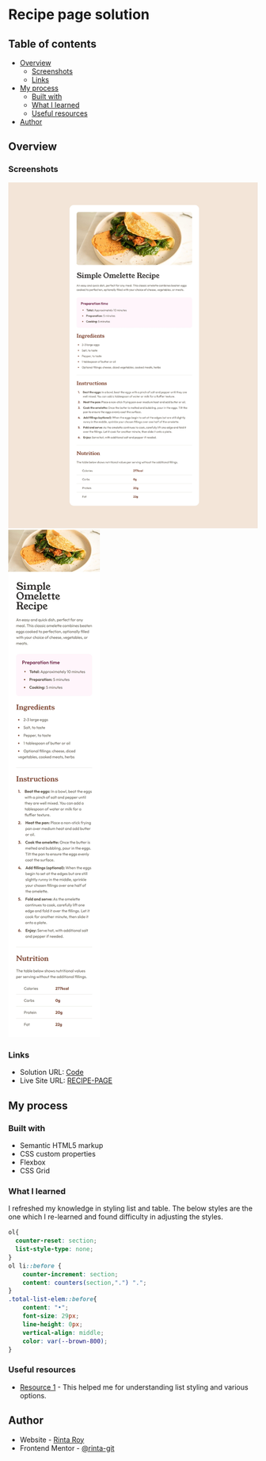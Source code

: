 # Recipe page solution

## Table of contents

- [Overview](#overview)
  - [Screenshots](#screenshots)
  - [Links](#links)
- [My process](#my-process)
  - [Built with](#built-with)
  - [What I learned](#what-i-learned)
  - [Useful resources](#useful-resources)
- [Author](#author)

## Overview

### Screenshots

![](./screenshorts/webView.jpeg)
![](./screenshorts/mobileView.jpeg)

### Links

- Solution URL: [Code](https://github.com/rinta-git/RECIPE-PAGE/blob/main/index.html)
- Live Site URL: [RECIPE-PAGE](https://rinta-git.github.io/RECIPE-PAGE/)

## My process

### Built with

- Semantic HTML5 markup
- CSS custom properties
- Flexbox
- CSS Grid

### What I learned

I refreshed my knowledge in styling list and table. The below styles are the one which I re-learned and found difficulty in adjusting the styles.

```css
ol{
  counter-reset: section;
  list-style-type: none;
}
ol li::before {
    counter-increment: section;
    content: counters(section,".") ".";
}
.total-list-elem::before{
    content: "•";
    font-size: 29px;
    line-height: 0px;
    vertical-align: middle;
    color: var(--brown-800);
}

```

### Useful resources

- [Resource 1](https://www.w3schools.com/cssref/pr_list-style-position.php) - This helped me for understanding list styling and various options. 

## Author

- Website - [Rinta Roy](https://www.linkedin.com/in/rinta-roy)
- Frontend Mentor - [@rinta-git](https://www.frontendmentor.io/profile/rinta-git)
